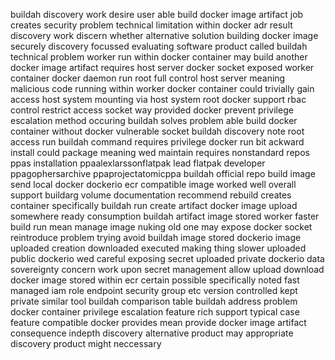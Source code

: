 buildah discovery work desire user able build docker image artifact job creates security problem technical limitation within docker adr result discovery work discern whether alternative solution building docker image securely discovery focussed evaluating software product called buildah technical problem worker run within docker container may build another docker image artifact requires host server docker socket exposed worker container docker daemon run root full control host server meaning malicious code running within worker docker container could trivially gain access host system mounting via host system root docker support rbac control restrict access socket way provided docker prevent privilege escalation method occuring buildah solves problem able build docker container without docker vulnerable socket buildah discovery note root access run buildah command requires privilege docker run bit ackward install could package meaning wed maintain requires nonstandard repos ppas installation ppaalexlarssonflatpak lead flatpak developer ppagophersarchive ppaprojectatomicppa buildah official repo build image send local docker dockerio ecr compatible image worked well overall support buildarg volume documentation recommend rebuild creates container specifically buildah run create artifact docker image upload somewhere ready consumption buildah artifact image stored worker faster build run mean manage image nuking old one may expose docker socket reintroduce problem trying avoid buildah image stored dockerio image uploaded creation downloaded executed making thing slower uploaded public dockerio wed careful exposing secret uploaded private dockerio data sovereignty concern work upon secret management allow upload download docker image stored within ecr certain possible specifically noted fast managed iam role endpoint security group etc version controlled kept private similar tool buildah comparison table buildah address problem docker container privilege escalation feature rich support typical case feature compatible docker provides mean provide docker image artifact consequence indepth discovery alternative product may appropriate discovery product might neccessary